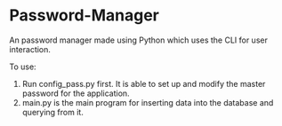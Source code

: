 # Password-Manager

An password manager made using Python which uses the CLI for user interaction.

To use:

1. Run config_pass.py first. It is able to set up and modify the master password for the application.
2. main.py is the main program for inserting data into the database and querying from it.
